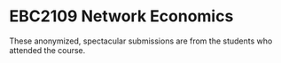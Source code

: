 # EBC2109 Network Economics

These anonymized, spectacular submissions are from the students who attended the course. 